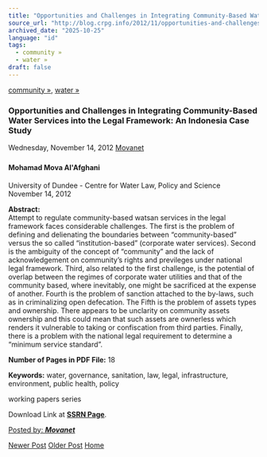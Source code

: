 ```yaml
---
title: "Opportunities and Challenges in Integrating Community-Based Water Services into the Legal Framework: An Indonesia Case Study | Center for Regulation, Policy and Governance (CRPG)"
source_url: "http://blog.crpg.info/2012/11/opportunities-and-challenges-for.html"
archived_date: "2025-10-25"
language: "id"
tags:
  - community »
  - water »
draft: false
---
```


[community »](http://blog.crpg.info/search/label/community), [water »](http://blog.crpg.info/search/label/water)

###  Opportunities and Challenges in Integrating Community-Based Water Services into the Legal Framework: An Indonesia Case Study 

Wednesday, November 14, 2012  [ Movanet ](https://www.blogger.com/profile/10356608562678830076 "author profile")

### 

#### Mohamad Mova Al'Afghani

  
University of Dundee - Centre for Water Law, Policy and Science   
November 14, 2012 

**Abstract:**   
Attempt to regulate community-based watsan services in the legal framework faces considerable challenges. The first is the problem of defining and delienating the boundaries between “community-based” versus the so called “institution-based” (corporate water services). Second is the ambiguity of the concept of “community” and the lack of acknowledgement on community’s rights and previleges under national legal framework. Third, also related to the first challenge, is the potential of overlap between the regimes of corporate water utilities and that of the community based, where inevitably, one might be sacrificed at the expense of another. Fourth is the problem of sanction attached to the by-laws, such as in criminalizing open defecation. The Fifth is the problem of assets types and ownership. There appears to be unclarity on community assets ownership and this could mean that such assets are ownerless which renders it vulnerable to taking or confiscation from third parties. Finally, there is a problem with the national legal requirement to determine a “minimum service standard”.

**Number of Pages in PDF File:** 18

**Keywords:** water, governance, sanitation, law, legal, infrastructure, environment, public health, policy

working papers series

Download Link at **__[SSRN Page](http://papers.ssrn.com/sol3/Delivery.cfm/SSRN_ID2175474_code580263.pdf?abstractid=2175474&mirid=1)__**.

[ Posted by: _**Movanet**_ ](https://www.blogger.com/profile/10356608562678830076 "author profile")

[ ](https://www.blogger.com/email-post/1800407982648215581/8544286743389989049 "Email Post") [ ](https://www.blogger.com/post-edit.g?blogID=1800407982648215581&postID=8544286743389989049&from=pencil "Edit Post")

[Newer Post](http://blog.crpg.info/2012/11/fw-your-paper-makes-ssrn-top-ten-list.html "Newer Post") [Older Post](http://blog.crpg.info/2012/10/the-new-governor-and-jakartas-drinking.html "Older Post") [Home](http://blog.crpg.info/)
